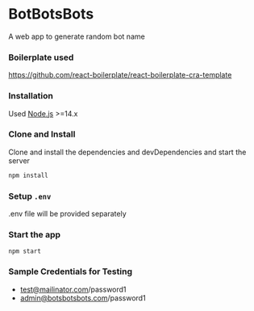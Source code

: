 # BotBotsBots

A web app to generate random bot name

### Boilerplate used

https://github.com/react-boilerplate/react-boilerplate-cra-template

### Installation

Used [Node.js](https://nodejs.org/) >=14.x

### Clone and Install

Clone and install the dependencies and devDependencies and start the server

```sh
npm install
```

### Setup `.env`

.env file will be provided separately


### Start the app

```
npm start
```

### Sample Credentials for Testing
- test@mailinator.com/password1
- admin@botsbotsbots.com/password1